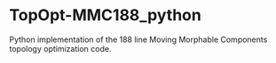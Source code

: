 # TopOpt-MMC188_python
Python implementation of the 188 line Moving Morphable Components topology optimization code.
